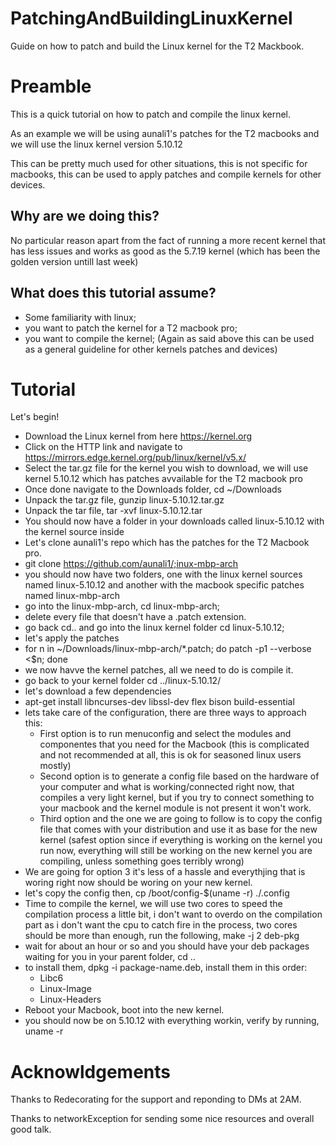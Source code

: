 # PatchingAndBuildingLinuxKernel
Guide on how to patch and build the Linux kernel for the T2 Mackbook.

# Preamble
This is a quick tutorial on how to patch and compile the linux kernel.

As an example we will be using aunali1's patches for the T2 macbooks and we will use the linux kernel version 5.10.12

This can be pretty much used for other situations, this is not specific for macbooks, this can be used to apply patches and compile kernels for other devices.

## Why are we doing this?
No particular reason apart from the fact of running a more recent kernel that has less issues and works as good as the 5.7.19 kernel (which has been the golden version untill last week)

## What does this tutorial assume?
- Some familiarity with linux;
- you want to patch the kernel for a T2 macbook pro;
- you want to compile the kernel;
(Again as said above this can be used as a general guideline for other kernels patches and devices)

# Tutorial

Let's begin!

- Download the Linux kernel from here https://kernel.org
- Click on the HTTP link and navigate to https://mirrors.edge.kernel.org/pub/linux/kernel/v5.x/
- Select the tar.gz file for the kernel you wish to download, we will use kernel 5.10.12 which has patches avvailable for the T2 macbook pro
- Once done navigate to the Downloads folder, cd ~/Downloads
- Unpack the tar.gz file, gunzip linux-5.10.12.tar.gz
- Unpack the tar file, tar -xvf linux-5.10.12.tar
- You should now have a folder in your downloads called linux-5.10.12 with the kernel source inside
- Let's clone aunali1's repo which has the patches for the T2 Macbook pro.
- git clone https://github.com/aunali1/;inux-mbp-arch
- you should now have two folders, one with the linux kernel sources named linux-5.10.12 and another with the macbook specific patches named linux-mbp-arch
- go into the linux-mbp-arch, cd linux-mbp-arch;
- delete every file that doesn't have a .patch extension.
- go back cd.. and go into the linux kernel folder cd linux-5.10.12;
- let's apply the patches
- for n in ~/Downloads/linux-mbp-arch/\*.patch; do patch -p1 --verbose <$n; done
- we now havve the kernel patches, all we need to do is compile it.
- go back to your kernel folder cd ../linux-5.10.12/
- let's download a few dependencies
- apt-get install libncurses-dev libssl-dev flex bison build-essential
- lets take care of the configuration, there are three ways to approach this:
  - First option is to run menuconfig and select the modules and componentes that you need for the Macbook (this is complicated and not recommended at all, this is ok for seasoned linux users mostly)
  - Second option is to generate a config file based on the hardware of your computer and what is working/connected right now, that compiles a very light kernel, but if you try to connect something to your macbook and the kernel module is not present it won't work.
  - Third option and the one we are going to follow is to copy the config file that comes with your distribution and use it as base for the new kernel (safest option since if everything is working on the kernel you run now, everything will still be working on the new kernel you are compiling, unless something goes terribly wrong)
- We are going for option 3 it's less of a hassle and everythjing that is woring right now should be woring on your new kernel.
- let's copy the config then, cp /boot/config-$(uname -r) ./.config
- Time to compile the kernel, we will use two cores to speed the compilation process a little bit, i don't want to overdo on the compilation part as i don't want the cpu to catch fire in the process, two cores should be more than enough, run the following, make -j 2 deb-pkg
- wait for about an hour or so and you should have your deb packages waiting for you in your parent folder, cd ..
- to install them, dpkg -i package-name.deb, install them in this order:
  - Libc6
  - Linux-Image
  - Linux-Headers
 - Reboot your Macbook, boot into the new kernel.
 - you should now be on 5.10.12 with everything workin, verify by running, uname -r
 
 # Acknowldgements
 Thanks to Redecorating for the support and reponding to DMs at 2AM.
 
 Thanks to networkException for sending some nice resources and overall good talk.
